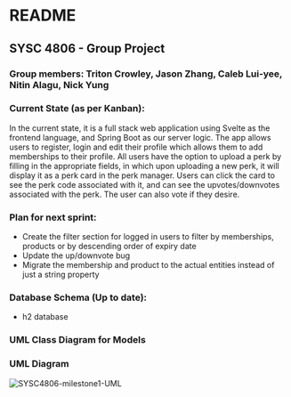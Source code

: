 # README
## SYSC 4806 - Group Project

### Group members: Triton Crowley, Jason Zhang, Caleb Lui-yee, Nitin Alagu, Nick Yung

### Current State (as per Kanban):
In the current state, it is a full stack web application using Svelte as the frontend language, and Spring Boot as our server logic. The app allows users to register, login and edit their profile which allows them to add memberships to their profile. All users have the option to upload a perk by filling in the appropriate fields, in which upon uploading a new perk, it will display it as a perk card in the perk manager. Users can click the card to see the perk code associated with it, and can see the upvotes/downvotes associated with the perk. The user can also vote if they desire. 

### Plan for next sprint:
- Create the filter section for logged in users to filter by memberships, products or by descending order of expiry date
- Update the up/downvote bug
- Migrate the membership and product to the actual entities instead of just a string property

### Database Schema (Up to date):
  - h2 database
### UML Class Diagram for Models

### UML Diagram
![SYSC4806-milestone1-UML](https://github.com/Zhangjason308/SYSC-4806-Project/blob/main/UML.png)

